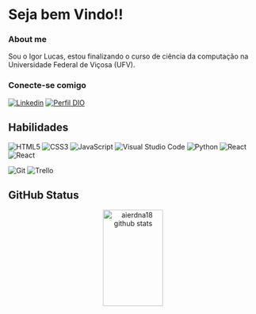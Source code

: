 # Seja bem Vindo!! 

### About me
Sou o Igor Lucas, estou finalizando o curso de ciência da computação na Universidade Federal de Viçosa (UFV).

### Conecte-se comigo
[![Linkedin](https://img.shields.io/badge/LinkedIn-000?style=for-the-badge&logo=linkedin&logoColor=0E76A8)](https://www.linkedin.com/in/igor-lucas-braz/)
[![Perfil DIO](https://img.shields.io/badge/DIO-000?style=for-the-badge&logo=)](https://web.dio.me/users/igorlucasbraz147/?tab=achievements)


## Habilidades

![HTML5](https://img.shields.io/badge/HTML5-000?style=for-the-badge&logo=html5)
![CSS3](https://img.shields.io/badge/CSS3-000?style=for-the-badge&logo=css3&logoColor=264CE4)
![JavaScript](https://img.shields.io/badge/JavaScript-000?style=for-the-badge&logo=javascript)
![Visual Studio Code](https://img.shields.io/badge/Visual%20Studio%20Code-000.svg?style=for-the-badge&logo=visual-studio-code&logoColor=white)
![Python](https://img.shields.io/badge/Python-000?style=for-the-badge&logo=python)
![React](https://shields.io/badge/react-black?logo=react&style=for-the-badge)
![React](https://shields.io/badge/Flutter-000?style=for-the-badge&logo=Flutter)

![Git](https://img.shields.io/badge/git-000?style=for-the-badge&logo=git&logoColor=C3002F)
![Trello](https://img.shields.io/badge/Trello-000?style=for-the-badge&logo=trello)

## GitHub Status
<div align="center">  
  <img width="49%" height="195px" src="https://github-readme-stats.vercel.app/api?username=IgorLucasBrazz&show_icons=true&theme=onedark" alt="aierdna18 github stats" /> 
</div>